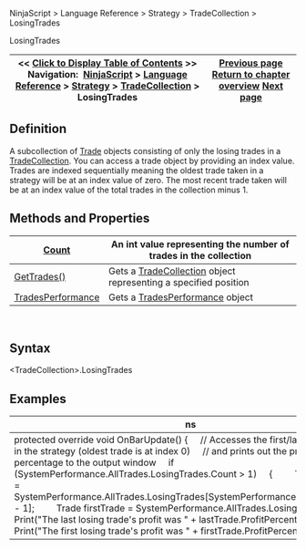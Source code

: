 ﻿
NinjaScript \> Language Reference \> Strategy \> TradeCollection \> LosingTrades

LosingTrades

| \<\< [Click to Display Table of Contents](losingtrades.md) \>\> **Navigation:**     [NinjaScript](ninjascript.md) \> [Language Reference](language_reference_wip.md) \> [Strategy](strategy.md) \> [TradeCollection](tradecollection.md) \> LosingTrades | [Previous page](gettrades.md) [Return to chapter overview](tradecollection.md) [Next page](tradesperformance.md) |
| --- | --- |
## Definition
A subcollection of [Trade](trade.md) objects consisting of only the losing trades in a [TradeCollection](tradecollection.md). You can access a trade object by providing an index value. Trades are indexed sequentially meaning the oldest trade taken in a strategy will be at an index value of zero. The most recent trade taken will be at an index value of the total trades in the collection minus 1\.
 
## Methods and Properties

| [Count](tradecollection_tradescount.md) | An int value representing the number of trades in the collection |
| --- | --- |
| [GetTrades()](gettrades.md) | Gets a [TradeCollection](tradecollection.md) object representing a specified position |
| [TradesPerformance](tradesperformance.md) | Gets a [TradesPerformance](tradesperformance.md) object |
 
## Syntax
\<TradeCollection\>.LosingTrades

## 
## Examples

| ns |
| --- |
| protected override void OnBarUpdate() {      // Accesses the first/last losing trade in the strategy (oldest trade is at index 0\)      // and prints out the profit as a percentage to the output window      if (SystemPerformance.AllTrades.LosingTrades.Count \> 1)      {          Trade lastTrade \= SystemPerformance.AllTrades.LosingTrades\[SystemPerformance.AllTrades.Count \- 1];          Trade firstTrade \= SystemPerformance.AllTrades.LosingTrades\[0];            Print("The last losing trade's profit was " \+ lastTrade.ProfitPercent);          Print("The first losing trade's profit was " \+ firstTrade.ProfitPercent);      } } |
